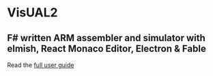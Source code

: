 # VisUAL2
## F# written ARM assembler and simulator with elmish, React Monaco Editor, Electron & Fable
Read the [full user guide](https://scc416.github.io/Visual2-doc/)
